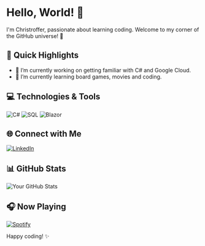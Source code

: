 # Hello, World! 👋

I'm Christroffer, passionate about learning coding. Welcome to my corner of the GitHub universe! 🚀

## 🚀 Quick Highlights

- 🔭 I’m currently working on getting familiar with C# and Google Cloud.
- 🌱 I’m currently learning board games, movies and coding.

## 💻 Technologies & Tools

![C#](https://img.shields.io/badge/C%23-%23239120.svg?style=for-the-badge&logo=c-sharp&logoColor=white)
![SQL](https://img.shields.io/badge/SQL-%2300f.svg?style=for-the-badge&logo=sqlite&logoColor=white)
![Blazor](https://img.shields.io/badge/Blazor-%2314354C.svg?style=for-the-badge&logo=blazor&logoColor=white)

## 🌐 Connect with Me

[![LinkedIn](https://img.shields.io/badge/LinkedIn-ChristofferJansson-blue)](https://www.linkedin.com/in/christoffer-jansson-data/)

## 📊 GitHub Stats

![Your GitHub Stats](https://github-readme-stats.vercel.app/api?username=Chr-Jan&show_icons=true&hide=contribs,prs&theme=radical)

## 🎧 Now Playing

[![Spotify](https://spotify-now-playing-cyan.vercel.app/api/spotify)](https://open.spotify.com/user/3122l2wzjqs2nrhrmld7bqdx32qu?si=ffe208b9b536496b)

Happy coding! ✨
